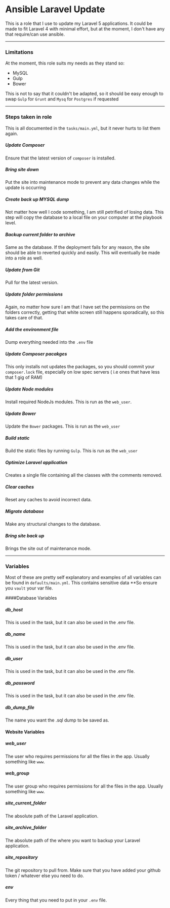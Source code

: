 # Ansible Laravel Update

This is a role that I use to update my Laravel 5 applications. It could be made to fit Laravel 4 with minimal effort, but at the moment, I don't have any that require/can use ansible.

---

### Limitations
At the moment, this role suits my needs as they stand so:

- MySQL
- Gulp
- Bower

This is not to say that it couldn't be adapted, so it should be easy enough to swap `Gulp` for `Grunt` and `Mysq` for `Postgres` if requested

---

### Steps taken in role
This is all documented in the `tasks/main.yml`, but it never hurts to list them again.

##### Update Composer
Ensure that the latest version of `composer` is installed.

##### Bring site down
Put the site into maintenance mode to prevent any data changes while the update is occurring

##### Create back up MYSQL dump
Not matter how well I code something, I am still petrified of losing data. This step will copy the database to a local file on your computer at the playbook level.


##### Backup current folder to archive
Same as the database. If the deployment fails for any reason, the site should be able to reverted quickly and easily. This will eventually be made into a role as well.

##### Update from Git
Pull for the latest version.

##### Update folder permissions
Again, no matter how sure I am that I have set the permissions on the folders correctly, getting that white screen still happens sporadically, so this takes care of that. 

##### Add the environment file
Dump everything needed into the `.env` file

##### Update Composer pacakges
This only installs not updates the packages, so you should commit  your `composer.lock` file, especially on low spec servers ( i.e ones that have less that 1 gig of RAM)

##### Update Node modules
Install required NodeJs modules. This is run as the `web_user`.

##### Update Bower
Update the `Bower` packages. This is run as the `web_user`

##### Build static
Build the static files by running `Gulp`. This is run as the `web_user`

##### Optimize Laravel application
Creates a single file containing all the classes with the comments removed.

##### Clear caches
Reset any caches to avoid incorrect data.

##### Migrate database
Make any structural changes to the database.

##### Bring site back up
Brings the site out of maintenance mode.

----

### Variables
Most of these are pretty self explanatory and examples of all variables can be found in `defaults/main.yml`. This contains sensitive data **So ensure you `vault` your var file.

####Database Variables
##### db_host 
This is used in the task, but it can also be used in the .env file. 

##### db_name
This is used in the task, but it can also be used in the .env file. 

##### db_user
This is used in the task, but it can also be used in the .env file. 

##### db_password
This is used in the task, but it can also be used in the .env file. 

##### db_dump_file
The name you want the .sql dump to be saved as.

#### Website Variables
##### web_user
The user who requires permissions for all the files in the app. Usually something like `www`.
##### web_group
The user group who requires permissions for all the files in the app. Usually something like `www`.

##### site_current_folder
The absolute path of the Laravel application.

##### site_archive_folder
The absolute path of the where you want to backup your Laravel application.

##### site_repository
The git repository to pull from. Make sure that you have added your github token / whatever else you need to do.

##### env
Every thing that you need to put in your `.env` file.